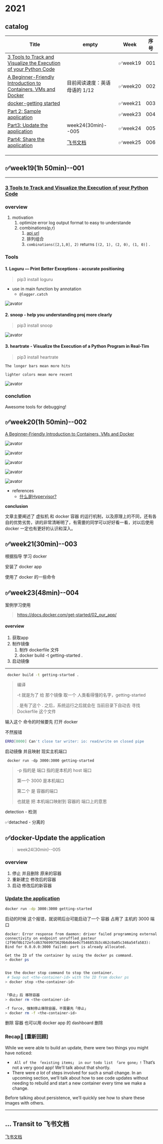 # 2021

## catalog

| Title                                                        | empty                                                        | Week    | 序号 |
| ------------------------------------------------------------ | ------------------------------------------------------------ | ------- | ---- |
| [3 Tools to Track and Visualize the Execution of your Python Code](https://towardsdatascience.com/3-tools-to-track-and-visualize-the-execution-of-your-python-code-666a153e435e) |                                                              | ✅week19 | 001  |
| [A Beginner-Friendly Introduction to Containers, VMs and Docker](https://medium.com/free-code-camp/a-beginner-friendly-introduction-to-containers-vms-and-docker-79a9e3e119b) | 目前阅读速度：英语母语的 1/12                                | ✅week20 | 002  |
| [docker-getting started](https://docs.docker.com/get-started/) |                                                              | ✅week21 | 003  |
| [Part 2: Sample application](https://docs.docker.com/get-started/02_our_app/) |                                                              | ✅week23 | 004  |
| [Part3: Update the application](https://docs.docker.com/get-started/03_updating_app/) | week24(30min)--005                                           | ✅week24 | 005  |
| [Part4: Share the application](https://docs.docker.com/get-started/04_sharing_app/) | [飞书文档](https://istw7xze8e.feishu.cn/docs/doccnP3XIbxpnbEVoaTAwY40ZWg) | ✅week25 | 006  |
|                                                              |                                                              |         |      |
|                                                              |                                                              |         |      |
|                                                              |                                                              |         |      |



## ✅week19(1h 50min)--001

---

### [3 Tools to Track and Visualize the Execution of your Python Code](https://towardsdatascience.com/3-tools-to-track-and-visualize-the-execution-of-your-python-code-666a153e435e)

### overview

1. motivation
   1. optimize error log output format to easy to understande
   2. combinations(p,r)
      1. [api url](https://docs.python.org/3/library/itertools.html)
      2. 排列组合
      3. `combinations([2,1,0], 2)` returns `[(2, 1), (2, 0), (1, 0)]` .

### Tools

#### 1. Loguru — Print Better Exceptions - accurate positioning

> pip3 install loguru

- use in main function by annotation
  - `@logger.catch`

![avator](pic/123.png)

#### 2. snoop - help you understanding proj more clearly

> pip3 install snoop

![avator](pic/2.png)

#### 3. heartrate - Visualize the Execution of a Python Program in Real-Tim

> pip3 install heartrate

`The longer bars mean more hits`

`lighter colors mean more recent`

![avator](pic/3.png)

### conclution

Awesome tools for debugging!



## ✅week20(1h 50min)--002

[A Beginner-Friendly Introduction to Containers, VMs and Docker](https://medium.com/free-code-camp/a-beginner-friendly-introduction-to-containers-vms-and-docker-79a9e3e119b)

![avator](pic/003.png)

![avator](pic/004.png)

![avator](pic/005.png)

![avator](pic/006.png)

![avator](pic/007.png)

- references
  - [什么是Hypervisor?](https://www.dell.com/community/%E5%85%A5%E9%97%A8%E7%BA%A7%E5%92%8C%E4%B8%AD%E7%AB%AF/%E5%88%86%E4%BA%AB-%E4%BB%80%E4%B9%88%E6%98%AFHypervisor/td-p/6904385)



**conclusion**

文章主要阐述了 虚拟机 和 docker 容器 的运行机制，以及原理上的不同，还有各自的优势劣势，讲的非常清晰明了，有需要的同学可以好好看一看，对以后使用 docker 一定也有更好的认识和深入。





## ✅week21(30min)--003

根据指导 学习 docker

安装了 docker app

使用了 docker 的一些命令





## ✅week23(48min)--004

案例学习使用

> https://docs.docker.com/get-started/02_our_app/

#### overview

1. 获取app
2. 制作镜像
   1. 制作 dockerfile 文件
   2.  docker build -t getting-started .
3. 启动镜像

---



```bash
 docker build -t getting-started .
```

> 编译
>
> -t 就是为了 给 那个镜像 取一个 人类看得懂的名字，getting-started 
>
> . 是有了这个 . 之后，系统运行之后就会在 当前目录下自动去 寻找 Dockerfile 这个文件

输入这个 命令的时候要先 打开 docker

不然报错

``` bash
ERRO[0000] Can't close tar writer: io: read/write on closed pipe 
```



启动镜像 并且映射 现实主机端口

```
 docker run -dp 3000:3000 getting-started
```

> -p 指的是 端口 指的是本机的 host 端口
>
> 第一个 3000 是本机端口
>
> 第二个 是 容器的端口
>
> 也就是 把 本机端口映射到 容器的 端口上的意思

detection - 检测 

✅detached - 分离的







## ✅docker-Update the application

> week24(30min)--005

### overview

1. 停止 并且删除 原来的容器
2. 重新建立 修改后的容器
3. 启动 修改后的新容器

### [Update the application](https://docs.docker.com/get-started/03_updating_app/)

```bash
docker run -dp 3000:3000 getting-started
```

启动的时候 这个报错，就说明后台可能启动了一个 容器 占用了 主机的 3000 端口

```
docker: Error response from daemon: driver failed programming external connectivity on endpoint unruffled_pasteur (2f96f0b172efcd637669975629b6d64e0cf546853b3c462c0a05c346a54fa583): Bind for 0.0.0.0:3000 failed: port is already allocated.
```





```bash
Get the ID of the container by using the docker ps command.
> docker ps


Use the docker stop command to stop the container.
 # Swap out <the-container-id> with the ID from docker ps
> docker stop <the-container-id>


「停止」后 移除容器
> docker rm <the-container-id>

-f force, 强制停止移除容器，不需要先「停止」
> docker rm -f <the-container-id>
```

删除 容器 也可以用 docker app 的 dashboard 删除



### Recap[🔗](https://docs.docker.com/get-started/03_updating_app/#recap) [重新回顾]

While we were able to build an update, there were two things you might have noticed:

- ` All of the 「existing items」 in our todo list 「are gone」!`   That’s not a very good app! We’ll talk about that shortly.
- There were *a lot* of steps involved for such a small change. In an upcoming section, we’ll talk about how to see code updates without needing to rebuild and start a new container every time we make a change.

Before talking about persistence, we’ll quickly see how to share these images with others.





---



## ... Transit to 飞书文档

[飞书文档](https://istw7xze8e.feishu.cn/docs/doccnP3XIbxpnbEVoaTAwY40ZWg)

